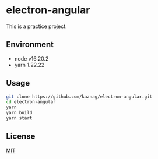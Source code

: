 # electron-angular

This is a practice project.

## Environment

- node v16.20.2
- yarn 1.22.22

## Usage

``` bash
git clone https://github.com/kaznag/electron-angular.git
cd electron-angular
yarn
yarn build
yarn start
```

## License

[MIT](LICENSE)

